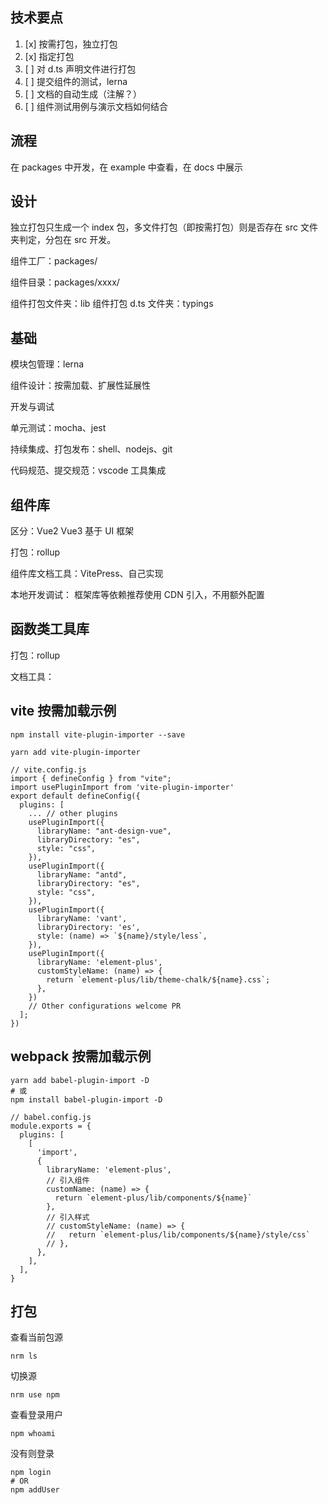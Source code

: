 <!--
 * @Author: ShawnPhang
 * @Date: 2021-09-02 10:44:23
 * @Description: 前端组件库搭建
 * @LastEditors: ShawnPhang
 * @LastEditTime: 2021-09-11 16:17:42
 * @site: book.palxp.com / blog.palxp.com
-->

## 技术要点

1. [x] 按需打包，独立打包
2. [x] 指定打包
2. [ ] 对 d.ts 声明文件进行打包
2. [ ] 提交组件的测试，lerna
3. [ ] 文档的自动生成（注解？）
4. [ ] 组件测试用例与演示文档如何结合

## 流程

在 packages 中开发，在 example 中查看，在 docs 中展示

## 设计

独立打包只生成一个 index 包，多文件打包（即按需打包）则是否存在 src 文件夹判定，分包在 src 开发。

组件工厂：packages/

组件目录：packages/xxxx/

组件打包文件夹：lib
组件打包 d.ts 文件夹：typings

## 基础

模块包管理：lerna

组件设计：按需加载、扩展性延展性

开发与调试

单元测试：mocha、jest

持续集成、打包发布：shell、nodejs、git

代码规范、提交规范：vscode 工具集成

## 组件库

区分：Vue2 Vue3 基于 UI 框架

打包：rollup

组件库文档工具：VitePress、自己实现

本地开发调试：
框架库等依赖推荐使用 CDN 引入，不用额外配置

## 函数类工具库

打包：rollup

文档工具：

## vite 按需加载示例

```
npm install vite-plugin-importer --save
```

```
yarn add vite-plugin-importer
```

```
// vite.config.js
import { defineConfig } from "vite";
import usePluginImport from 'vite-plugin-importer'
export default defineConfig({
  plugins: [
    ... // other plugins
    usePluginImport({
      libraryName: "ant-design-vue",
      libraryDirectory: "es",
      style: "css",
    }),
    usePluginImport({
      libraryName: "antd",
      libraryDirectory: "es",
      style: "css",
    }),
    usePluginImport({
      libraryName: 'vant',
      libraryDirectory: 'es',
      style: (name) => `${name}/style/less`,
    }),
    usePluginImport({
      libraryName: 'element-plus',
      customStyleName: (name) => {
        return `element-plus/lib/theme-chalk/${name}.css`;
      },
    })
    // Other configurations welcome PR
  ];
})
```

## webpack 按需加载示例

```
yarn add babel-plugin-import -D
# 或
npm install babel-plugin-import -D
```

```
// babel.config.js
module.exports = {
  plugins: [
    [
      'import',
      {
        libraryName: 'element-plus',
        // 引入组件
        customName: (name) => {
          return `element-plus/lib/components/${name}`
        },
        // 引入样式
        // customStyleName: (name) => {
        //   return `element-plus/lib/components/${name}/style/css`
        // },
      },
    ],
  ],
}
```

## 打包

查看当前包源

```
nrm ls
```

切换源

```
nrm use npm
```

查看登录用户

```
npm whoami
```

没有则登录

```
npm login
# OR
npm addUser
```
